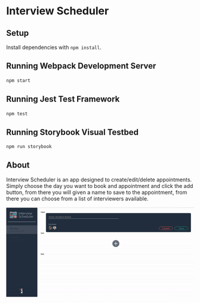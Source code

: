 # Interview Scheduler

## Setup

Install dependencies with `npm install`.

## Running Webpack Development Server

```sh
npm start
```

## Running Jest Test Framework

```sh
npm test
```

## Running Storybook Visual Testbed

```sh
npm run storybook
```

## About
Interview Scheduler is an app designed to create/edit/delete appointments.  Simply choose the day you want to book and appointment and click the add button, from there you will given a name to save to the appointment, from there you can choose from a list of interviewers available.

![Alt text](screenshots/navagation.gif "Create appointment")

